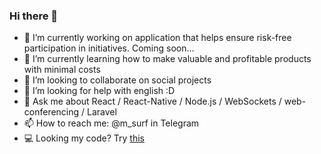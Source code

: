 ### Hi there 👋

- 🔭 I’m currently working on application that helps ensure risk-free participation in initiatives. Coming soon...
- 🌱 I’m currently learning how to make valuable and profitable products with minimal costs
- 👯 I’m looking to collaborate on social projects
- 🤔 I’m looking for help with english :D
- 💬 Ask me about React / React-Native / Node.js / WebSockets / web-conferencing / Laravel
- 📫 How to reach me: @m_surf in Telegram
- 💻 Looking my code? Try [this](http://github.com/lobotomoe/ethorn)

